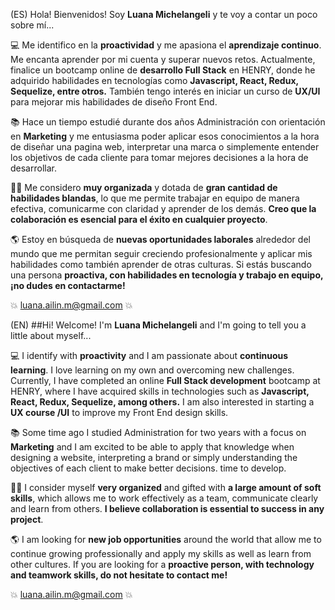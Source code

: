 (ES) Hola! Bienvenidos! 
Soy **Luana Michelangeli** y te voy a contar un poco sobre mí...

💻 Me identifico en la **proactividad** y me apasiona el **aprendizaje continuo**. Me encanta aprender por mi cuenta y superar nuevos retos. Actualmente, finalice un bootcamp online de **desarrollo Full Stack** en HENRY, donde he adquirido habilidades en tecnologías como **Javascript, React, Redux, Sequelize, entre otros.** También tengo interés en iniciar un curso de **UX/UI** para mejorar mis habilidades de diseño Front End.

📚 Hace un tiempo estudié durante dos años Administración con orientación en **Marketing** y me entusiasma poder aplicar esos conocimientos a la hora de diseñar una pagina web, interpretar una marca o simplemente entender los objetivos de cada cliente para tomar mejores decisiones a la hora de desarrollar. 

🤲🏽 Me considero **muy organizada** y dotada de **gran cantidad de habilidades blandas**, lo que me permite trabajar en equipo de manera efectiva, comunicarme con claridad y aprender de los demás. **Creo que la colaboración es esencial para el éxito en cualquier proyecto**.

🌎 Estoy en búsqueda de **nuevas oportunidades laborales** alrededor del mundo que me permitan seguir creciendo profesionalmente y aplicar mis habilidades como también aprender de otras culturas. Si estás buscando una persona **proactiva, con habilidades en tecnología y trabajo en equipo, ¡no dudes en contactarme!**

💥 luana.ailin.m@gmail.com 💥

(EN)
##Hi! Welcome!
I'm **Luana Michelangeli** and I'm going to tell you a little about myself...

💻 I identify with **proactivity** and I am passionate about **continuous learning**. I love learning on my own and overcoming new challenges. Currently, I have completed an online **Full Stack development** bootcamp at HENRY, where I have acquired skills in technologies such as **Javascript, React, Redux, Sequelize, among others.** I am also interested in starting a **UX course /UI** to improve my Front End design skills.

📚 Some time ago I studied Administration for two years with a focus on **Marketing** and I am excited to be able to apply that knowledge when designing a website, interpreting a brand or simply understanding the objectives of each client to make better decisions. time to develop.

🤲🏽 I consider myself **very organized** and gifted with **a large amount of soft skills**, which allows me to work effectively as a team, communicate clearly and learn from others. **I believe collaboration is essential to success in any project**.

🌎 I am looking for **new job opportunities** around the world that allow me to continue growing professionally and apply my skills as well as learn from other cultures. If you are looking for a **proactive person, with technology and teamwork skills, do not hesitate to contact me!**

💥 luana.ailin.m@gmail.com 💥
